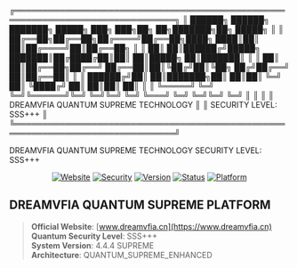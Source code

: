 ╔═══════════════════════════════════════════════════════════════════════════════╗
║  ██████╗ ██████╗ ███████╗ █████╗ ███╗   ███╗██╗   ██╗███████╗██╗ █████╗      ║
║  ██╔══██╗██╔══██╗██╔════╝██╔══██╗████╗ ████║██║   ██║██╔════╝██║██╔══██╗     ║
║  ██║  ██║██████╔╝█████╗  ███████║██╔████╔██║██║   ██║█████╗  ██║███████║     ║
║  ██║  ██║██╔══██╗██╔══╝  ██╔══██║██║╚██╔╝██║╚██╗ ██╔╝██╔══╝  ██║██╔══██║     ║
║  ██████╔╝██║  ██║███████╗██║  ██║██║ ╚═╝ ██║ ╚████╔╝ ██║     ██║██║  ██║     ║
║  ╚═════╝ ╚═╝  ╚═╝╚══════╝╚═╝  ╚═╝╚═╝     ╚═╝  ╚═══╝  ╚═╝     ╚═╝╚═╝  ╚═╝     ║
║                                                                               ║
║                   DREAMVFIA QUANTUM SUPREME TECHNOLOGY                        ║
║                          SECURITY LEVEL: SSS+++                              ║
╚═══════════════════════════════════════════════════════════════════════════════╝          

DREAMVFIA QUANTUM SUPREME TECHNOLOGY
SECURITY LEVEL: SSS+++

<div align="center">

[![Website](https://img.shields.io/badge/Website-DREAMVFIA-blue)](https://www.dreamvfia.cn)
[![Security](https://img.shields.io/badge/Security-SSS%2B%2B%2B-red)]()
[![Version](https://img.shields.io/badge/Version-4.4.4-green)]()
[![Status](https://img.shields.io/badge/Status-Operational-success)]()
[![Platform](https://img.shields.io/badge/Platform-Quantum-blueviolet)]()

</div>

## DREAMVFIA QUANTUM SUPREME PLATFORM
> **Official Website**: [www.dreamvfia.cn](https://www.dreamvfia.cn)  
> **Quantum Security Level**: SSS+++  
> **System Version**: 4.4.4 SUPREME  
> **Architecture**: QUANTUM_SUPREME_ENHANCED


